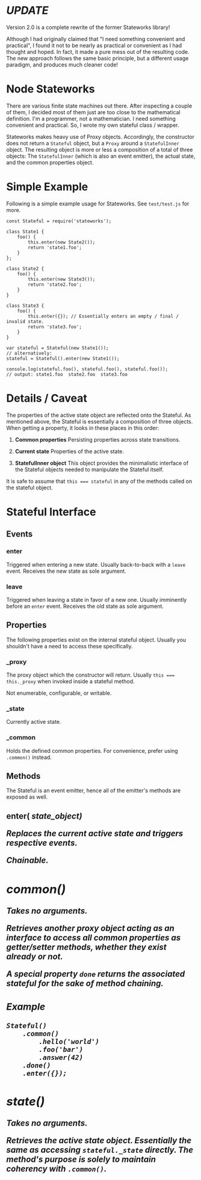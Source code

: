 # *UPDATE*

Version 2.0 is a complete rewrite of the former Stateworks library!

Although I had originally claimed that "I need something convenient and practical",
I found it not to be nearly as practical or convenient as I had thought and hoped.
In fact, it made a pure mess out of the resulting code. The new approach follows
the same basic principle, but a different usage paradigm, and produces much cleaner
code!

# Node Stateworks

There are various finite state machines out there. After inspecting a couple of
them, I decided most of them just are too close to the mathematical definition.
I'm a programmer, not a mathematician. I need something convenient and
practical. So, I wrote my own stateful class / wrapper.

Stateworks makes heavy use of Proxy objects. Accordingly, the constructor does
not return a `Stateful` object, but a `Proxy` around a `StatefulInner` object.
The resulting object is more or less a composition of a total of three objects:
The `StatefulInner` (which is also an event emitter), the actual state, and
the common properties object.

# Simple Example

Following is a simple example usage for Stateworks. See `test/test.js` for more.

    const Stateful = require('stateworks');
    
    class State1 {
        foo() {
            this.enter(new State2());
            return 'state1.foo';
        }
    };
    
    class State2 {
        foo() {
            this.enter(new State3());
            return 'state2.foo';
        }
    }
    
    class State3 {
        foo() {
            this.enter({}); // Essentially enters an empty / final / invalid state.
            return 'state3.foo';
        }
    }
    
    var stateful = Stateful(new State1());
    // alternatively:
    stateful = Stateful().enter(new State1());
    
    console.log(stateful.foo(), stateful.foo(), stateful.foo());
    // output: state1.foo  state2.foo  state3.foo

# Details / Caveat

The properties of the active state object are reflected onto the Stateful. As
mentioned above, the Stateful is essentially a composition of three objects.
When getting a property, it looks in these places in this order:

1. **Common properties**
   Persisting properties across state transitions.

2. **Current state**
   Properties of the active state.
   
3. **StatefulInner object**
   This object provides the minimalistic interface of the Stateful objects needed
   to manipulate the Stateful itself.
   
It is safe to assume that `this === stateful` in any of the methods called on
the stateful object.


# Stateful Interface

## Events

### enter

Triggered when entering a new state. Usually back-to-back with a `leave` event.
Receives the new state as sole argument.

### leave

Triggered when leaving a state in favor of a new one. Usually imminently before
an `enter` event. Receives the old state as sole argument.

## Properties

The following properties exist on the internal stateful object. Usually you
shouldn't have a need to access these specifically.

### _proxy

The proxy object which the constructor will return. Usually `this === this._proxy`
when invoked inside a stateful method.

Not enumerable, configurable, or writable.

### _state

Currently active state.

### _common

Holds the defined common properties. For convenience, prefer using `.common()`
instead.

## Methods

The Stateful is an event emitter, hence all of the emitter's methods are exposed
as well.

## enter(*<object>* state_object)

Replaces the current active state and triggers respective events.

Chainable.

## common()

Takes no arguments.

Retrieves another proxy object acting as an interface to access all common
properties as getter/setter methods, whether they exist already or not.

A special property `done` returns the associated stateful for the sake of method
chaining.

### Example

    Stateful()
        .common()
            .hello('world')
            .foo('bar')
            .answer(42)
        .done()
        .enter({});

## state()

Takes no arguments.

Retrieves the active state object. Essentially the same as accessing
`stateful._state` directly. The method's purpose is solely to maintain coherency
with `.common()`.
